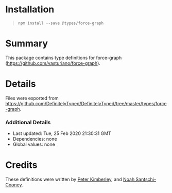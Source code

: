 # Installation
> `npm install --save @types/force-graph`

# Summary
This package contains type definitions for force-graph (https://github.com/vasturiano/force-graph).

# Details
Files were exported from https://github.com/DefinitelyTyped/DefinitelyTyped/tree/master/types/force-graph.

### Additional Details
 * Last updated: Tue, 25 Feb 2020 21:30:31 GMT
 * Dependencies: none
 * Global values: none

# Credits
These definitions were written by [Peter Kimberley](https://github.com/p-kimberley), and [Noah Santschi-Cooney](https://github.com/Strum355).

